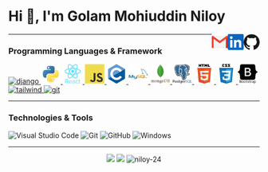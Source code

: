 <h1 align="left justify">Hi 👋, I'm Golam Mohiuddin Niloy</h1>
<a href="https://github.com/Niloy-24">
  <img align="right" alt="Golam Mohiuddin Niloy's Github" width="32px" src="https://raw.githubusercontent.com/Niloy-24/Niloy-24/main/github.svg" />
</a>

<a href="https://www.linkedin.com/in/golam-mohiuddin-niloy/">
  <img align="right" alt="Niloys's LinkedIn" width="32px" src="https://raw.githubusercontent.com/Niloy-24/Niloy-24/main/linkedin.svg" />
</a>

<a href="mailto:niloyaryan@gmail.com">
  <img align="right" alt="Niloys's Email" width="32px" src="https://raw.githubusercontent.com/Niloy-24/Niloy-24/main/mail.png" />
</a>

<!--
<div align="center">

![Niloy-24](gitartwork.svg)

</div>
-->
---
### Programming Languages & Framework 

<a href="https://www.djangoproject.com/" target="_blank" rel="no-referrer"> <img src="https://cdn.worldvectorlogo.com/logos/django.svg" alt="django" width="40" height="40"/> </a> 
<a href="https://www.python.org" target="_blank" rel="no-referrer"> <img src="https://raw.githubusercontent.com/devicons/devicon/master/icons/python/python-original.svg" alt="python" width="40" height="40"/> </a>
<a href="https://reactjs.org/" target="_blank" rel="noreferrer"> <img src="https://raw.githubusercontent.com/devicons/devicon/master/icons/react/react-original-wordmark.svg" alt="react" width="40" height="40"/> </a>
<a href="https://developer.mozilla.org/en-US/docs/Web/JavaScript" target="_blank" rel="noreferrer"> <img src="https://raw.githubusercontent.com/devicons/devicon/master/icons/javascript/javascript-original.svg" alt="javascript" width="40" height="40"/> </a> 
<a href="https://www.cprogramming.com/" target="_blank" rel="noreferrer"> <img src="https://raw.githubusercontent.com/devicons/devicon/master/icons/c/c-original.svg" alt="c" width="40" height="40"/> </a>
<a href="https://www.mysql.com/" target="_blank" rel="noreferrer"> <img src="https://raw.githubusercontent.com/devicons/devicon/master/icons/mysql/mysql-original-wordmark.svg" alt="mysql" width="40" height="40"/> </a>
<a href="https://www.mongodb.com/" target="_blank" rel="noreferrer"> <img src="https://raw.githubusercontent.com/devicons/devicon/master/icons/mongodb/mongodb-original-wordmark.svg" alt="mongodb" width="40" height="40"/> </a>
<a href="https://www.postgresql.org" target="_blank" rel="noreferrer"> <img src="https://raw.githubusercontent.com/devicons/devicon/master/icons/postgresql/postgresql-original-wordmark.svg" alt="postgresql" width="40" height="40"/> </a>
<a href="https://www.w3.org/html/" target="_blank" rel="noreferrer"> <img src="https://raw.githubusercontent.com/devicons/devicon/master/icons/html5/html5-original-wordmark.svg" alt="html5" width="40" height="40"/> </a>
<a href="https://www.w3schools.com/css/" target="_blank" rel="noreferrer"> <img src="https://raw.githubusercontent.com/devicons/devicon/master/icons/css3/css3-original-wordmark.svg" alt="css3" width="40" height="40"/> </a>
<a href="https://getbootstrap.com" target="_blank" rel="noreferrer"> <img src="https://raw.githubusercontent.com/devicons/devicon/master/icons/bootstrap/bootstrap-plain-wordmark.svg" alt="bootstrap" width="40" height="40"/> </a>
<a href="https://tailwindcss.com/" target="_blank" rel="noreferrer"> <img src="https://www.vectorlogo.zone/logos/tailwindcss/tailwindcss-icon.svg" alt="tailwind" width="40" height="40"/> </a>
<a href="https://git-scm.com/" target="_blank" rel="noreferrer"> <img src="https://www.vectorlogo.zone/logos/git-scm/git-scm-icon.svg" alt="git" width="40" height="40"/> </a> 

---

### Technologies & Tools

![Visual Studio Code](https://img.shields.io/badge/Visual%20Studio%20Code-007acc.svg?style=for-the-badge&logo=visual-studio-code&logoColor=white)
![Git](https://img.shields.io/badge/git-%23F05032.svg?style=for-the-badge&logo=git&logoColor=white)
![GitHub](https://img.shields.io/badge/github-%23181717.svg?style=for-the-badge&logo=github&logoColor=white)
![Windows](https://img.shields.io/badge/Windows-0078D6?style=for-the-badge&logo=Windows&logoColor=white)

---

<div align="center">
  <img height="160em" src="https://github-readme-streak-stats.herokuapp.com/?user=Niloy-24&theme=github_dark&date_format=M%20j%5B%2C%20Y%5D" />
  <img height="160em" src="https://github-readme-stats.vercel.app/api/top-langs?username=Niloy-24&theme=dracula&show_icons=true" />
  <img height="160em" src="https://github-readme-stats.vercel.app/api?username=Niloy-24&theme=gotham&show_icons=true&locale=en" alt="niloy-24" />
</div>







